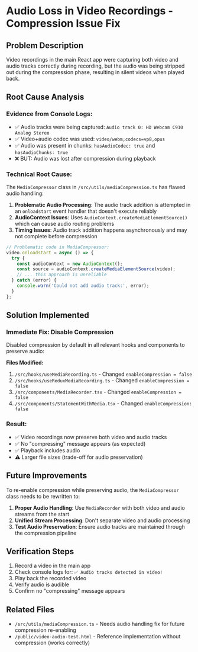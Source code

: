 # Audio Loss in Video Recordings - Compression Issue Fix

## Problem Description
Video recordings in the main React app were capturing both video and audio tracks correctly during recording, but the audio was being stripped out during the compression phase, resulting in silent videos when played back.

## Root Cause Analysis

### Evidence from Console Logs:
- ✅ Audio tracks were being captured: `Audio track 0: HD Webcam C910 Analog Stereo`
- ✅ Video+audio codec was used: `video/webm;codecs=vp8,opus`
- ✅ Audio was present in chunks: `hasAudioCodec: true` and `hasAudioChunks: true`
- ❌ BUT: Audio was lost after compression during playback

### Technical Root Cause:
The `MediaCompressor` class in `/src/utils/mediaCompression.ts` has flawed audio handling:

1. **Problematic Audio Processing**: The audio track addition is attempted in an `onloadstart` event handler that doesn't execute reliably
2. **AudioContext Issues**: Uses `AudioContext.createMediaElementSource()` which can cause audio routing problems
3. **Timing Issues**: Audio track addition happens asynchronously and may not complete before compression

```typescript
// Problematic code in MediaCompressor:
video.onloadstart = async () => {
  try {
    const audioContext = new AudioContext();
    const source = audioContext.createMediaElementSource(video);
    // ... this approach is unreliable
  } catch (error) {
    console.warn('Could not add audio track:', error);
  }
};
```

## Solution Implemented

### Immediate Fix: Disable Compression
Disabled compression by default in all relevant hooks and components to preserve audio:

**Files Modified:**
1. `/src/hooks/useMediaRecording.ts` - Changed `enableCompression = false`
2. `/src/hooks/useReduxMediaRecording.ts` - Changed `enableCompression = false`
3. `/src/components/MediaRecorder.tsx` - Changed `enableCompression = false`
4. `/src/components/StatementWithMedia.tsx` - Changed `enableCompression: false`

### Result:
- ✅ Video recordings now preserve both video and audio tracks
- ✅ No "compressing" message appears (as expected)
- ✅ Playback includes audio
- ⚠️ Larger file sizes (trade-off for audio preservation)

## Future Improvements

To re-enable compression while preserving audio, the `MediaCompressor` class needs to be rewritten to:

1. **Proper Audio Handling**: Use `MediaRecorder` with both video and audio streams from the start
2. **Unified Stream Processing**: Don't separate video and audio processing
3. **Test Audio Preservation**: Ensure audio tracks are maintained through the compression pipeline

## Verification Steps

1. Record a video in the main app
2. Check console logs for: `✅ Audio tracks detected in video!`
3. Play back the recorded video
4. Verify audio is audible
5. Confirm no "compressing" message appears

## Related Files
- `/src/utils/mediaCompression.ts` - Needs audio handling fix for future compression re-enabling
- `/public/video-audio-test.html` - Reference implementation without compression (works correctly)
